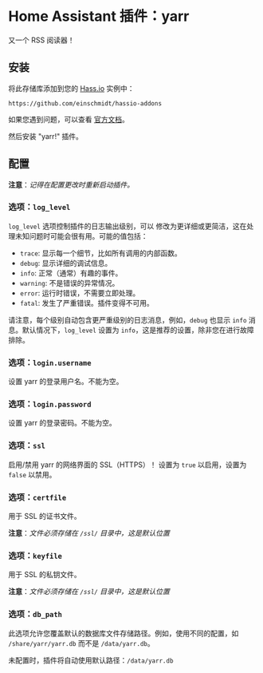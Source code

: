 # Home Assistant 插件：yarr

又一个 RSS 阅读器！

## 安装

将此存储库添加到您的 [Hass.io](https://home-assistant.io/hassio/) 实例中：

`https://github.com/einschmidt/hassio-addons`

如果您遇到问题，可以查看 [官方文档](https://home-assistant.io/hassio/installing_third_party_addons/)。

然后安装 "yarr!" 插件。

## 配置

**注意**：_记得在配置更改时重新启动插件。_

### 选项：`log_level`

`log_level` 选项控制插件的日志输出级别，可以
修改为更详细或更简洁，这在处理未知问题时可能会很有用。可能的值包括：

- `trace`: 显示每一个细节，比如所有调用的内部函数。
- `debug`: 显示详细的调试信息。
- `info`: 正常（通常）有趣的事件。
- `warning`: 不是错误的异常情况。
- `error`: 运行时错误，不需要立即处理。
- `fatal`: 发生了严重错误。插件变得不可用。

请注意，每个级别自动包含更严重级别的日志消息，例如，`debug` 也显示 `info` 消息。默认情况下，`log_level` 设置为 `info`，这是推荐的设置，除非您在进行故障排除。

### 选项：`login.username`

设置 yarr 的登录用户名。不能为空。

### 选项：`login.password`

设置 yarr 的登录密码。不能为空。

### 选项：`ssl`

启用/禁用 yarr 的网络界面的 SSL（HTTPS）！
设置为 `true` 以启用，设置为 `false` 以禁用。

### 选项：`certfile`

用于 SSL 的证书文件。

**注意**：_文件必须存储在 `/ssl/` 目录中，这是默认位置_

### 选项：`keyfile`

用于 SSL 的私钥文件。

**注意**：_文件必须存储在 `/ssl/` 目录中，这是默认位置_

### 选项：`db_path`

此选项允许您覆盖默认的数据库文件存储路径。例如，使用不同的配置，如 `/share/yarr/yarr.db` 而不是 `/data/yarr.db`。

未配置时，插件将自动使用默认路径：`/data/yarr.db`